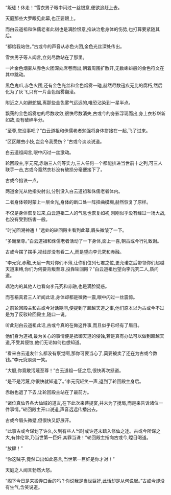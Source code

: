 
“叛徒！休走！”雪衣男子眼中闪过一丝恨意,便欲追赶上去。

天庭那些大罗眼见此幕,也正要跟上。

而白云道祖和侏儒老者此刻也是满脸恨意,掐诀治愈身体的伤势,也打算要紧随其后。

“都给我站住。”古或今的声音从赤色火团,金色光丝深处传出。

雪衣男子等人闻言,立刻尽数站在了那里。

一片金色烟雾从赤色火团深处席卷而出,朝着周围扩散开,无数蝌蚪般的金色符文在其中跳动。

黑色鬼爪,赤色火团,还有金色光丝和金色烟雾一碰,赫然尽数迅疾无比的腐朽,然后化为了灰飞,只有一片金色烟雾翻滚。

附近之人如避蛇蝎,离那些金色雾气远远的,唯恐沾染到一星半点。

飘荡的金色烟雾忽的尽数收敛,很快尽数消失,古或今的身影浮现而出,身上衣衫崭新如故,没有破碎半分。

“至尊,您没事吧？”白云道祖和侏儒老者勉强将身体拼接在一起,飞了过来。

“区区雕虫小技,岂会令我受伤？”古或今淡淡说道。

白云道祖闻言,眼中闪过一丝激动。

轮回殿主,李元究,赤融三人何等实力,三人任何一个都能排进当世前十之列,可三人联手一击,古或今竟然衣衫没有破损分毫便接下了。

古或今掐诀一点。

两道金光从他指尖射出,分别没入白云道祖和侏儒老者体内。

二者身体顿时蒙上一层金光,身体的断口处一阵扭曲模糊,赫然恢复了原样。

不仅是身体恢复过来,白云道祖二人的气息也恢复如初,刚刚似乎没有经过一场大战,也没有受到伤害一般。

“时光回溯神通！”远处的轮回殿主看到此幕,眉头微皱了一下。

“多谢至尊。”白云道祖和侏儒老者活动了一下身体,面上一喜,朝古或今行礼致谢。

古或今摆了摆手,视线却没有看二人,而是望向李元究和赤融。

“李元究,赤融,天庭一向对你们不薄,让你们位列七君之位,更允诺之后带领你们超越天道束缚,你们为何要背叛至尊,投靠轮回殿？”白云道祖也望向李元究二人,质问道。

瑶池内的其他人也看向李元究和赤融,也是满脸疑惑。

而苍梧真君三人听闻此话,身体却都是微微一震,眼中闪过一丝震惊。

之前轮回殿主和古或今对话期间,便提到了超越天道之事,他们原本以为古或今不过是为了反驳轮回殿主,随口一说。

听此刻白云道祖此话,古或今真的在做这件事,而且似乎已经有了眉目。

他们身为道祖,最为关心的事情便是抵御天道的侵蚀,若是真有办法可以做到超越天道,不受其侵蚀,他们无论如何也想知道。

“看来白云道友什么都没有察觉啊,那你可要当心了,莫要被卖了还在为古或今数钱。”李元究淡淡一笑。

“大胆,你竟敢污蔑至尊！”白云道祖一怔之后,很快再次怒道。

“是不是污蔑,你很快就知道了。”李元究轻笑一声,退到了轮回殿主身后。

赤融也退了下去,让轮回殿主站在了最前方。

“诸位真仙界各大仙域的道友,在下此次来菩提宴,并未为了搅局,而是来告诉诸位一件事情。”轮回殿主开口说道,声音远远传播出去。

古或今眉头微蹙,但很快又舒展开。

“此事古或今谋划了许久,久到有些人当时或许还未踏入修仙之途。古或今所谋之大,有悖伦常,乃当世第一巨奸,其罪当诛！”轮回殿主指向古或今,瞠目喝道。

“放肆！”

“你这贼子,竟然口出如此恶言,当世第一巨奸是你才对！”

天庭之人闻言勃然大怒。

“阁下今日是来搬弄口舌的吗？你说我是当世巨奸,此话却是从何说起。”古或今却没有生气,含笑说道。